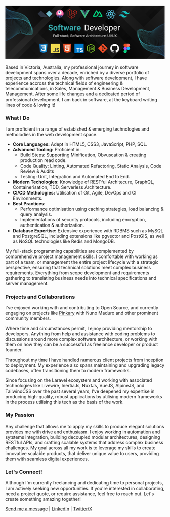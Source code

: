![Cam Kemshal-Bell](banner-updated.png)

Based in Victoria, Australia, my professional journey in software development spans over a decade, enriched by a diverse portfolio of projects and technologies. Along with software development, I have experience accross the technical fields of engineering & telecommunications, in Sales, Management & Business Development, Management. After some life changes and a dedicated period of professional development, I am back in software, at the keyboard writing lines of code & loving it!

### What I Do

I am proficient in a range of estabished & emerging technologies and metholodies in the web development space.

- **Core Languages:** Adept in HTML5, CSS3, JavaScript, PHP, SQL.
- **Advanced Tooling:** Proficient in:
  - Build Steps: Supporting Minification, Obvuscation & creating production read code.
  - Code Quality: Linting, Automated Refactoring, Static Analysis, Code Review & Audits
  - Testing: Unit, Integration and Automated End to End.
- **Modern Techologies:** Knowledge of RESTful Architecure, GraphQL, Containerisation, TDD, Serverless Architecture.
- **CI/CD Methologies:** Utilisation of Git, Agile, DevOps and CI Environments.
- **Best Practices:**
  - Performance optimisation using caching strategies, load balancing & query analysis.
  - Implementations of security protocols, including encryption, authentication & authorization.
- **Database Expertise:** Extensive experience with RDBMS such as MySQL and PostgreSQL, including extensions like pgvector and PostGIS, as well as NoSQL technologies like Redis and MongoDB.

My full-stack programming capabilities are complemented by comprehensive project management skills. I comfortable with working as part of a team, or management the entire project lifecycle with a strategic perspective, ensuring that technical solutions meet complex business requirements. Everything from scope development and requirements gathering to translating business needs into technical specifications and server management.

### Projects and Collaborations

I've enjoyed working with and contributing to Open Source, and currently engaging on projects like [Pinkary](#https://pinkary.com) with Nuno Maduro and other prominent community members.

Where time and circumstances permit, I ejnoy providing mentorship to developers. Anything from help and assistance with coding problems to discussions around more complex software architecture, or working with them on how they can be a successful as freelance developer or product founder.

Throughout my time I have handled numerous client projects from inception to deployment. My experience also spans maintaining and upgrading legacy codebases, often transitioning them to modern frameworks.

Since focusing on the Laravel ecosystem and working with associated technologies like Livewire, InertiaJs, NuxtJs, VueJS, AlpineJS, and TailwindCSS over the past several years, I've deepened my expertise in producing high-quality, robust applications by utilising modern frameworks in the process utilising this tech as the basis of the work.

### My Passion

Any challenge that allows me to apply my skills to produce elegant solutions provides me with drive and enthusiasm. I enjoy working in automation and sytstems integration, building decoupled modular architectures, designing RESTful APIs, and crafting scalable systems that address complex business challenges. My goal across all my work is to leverage my skills to create innovative scalable products, that deliver unique value to users, providing them with seamless digital experiences.

### Let's Connect!

Although I'm currently freelancing and dedicating time to personal projects, I am actively seeking new opportunities. If you're interested in collaborating, need a project quote, or require assistance, feel free to reach out. Let's create something amazing together!

[Send me a message](mailto:cam@iterated.tech) | [LinkedIn](https://www.linkedin.com/in/cameron-kemshal-bell-abb72b31/) | [Twitter/X](https://twitter.com/CamKemDev)
